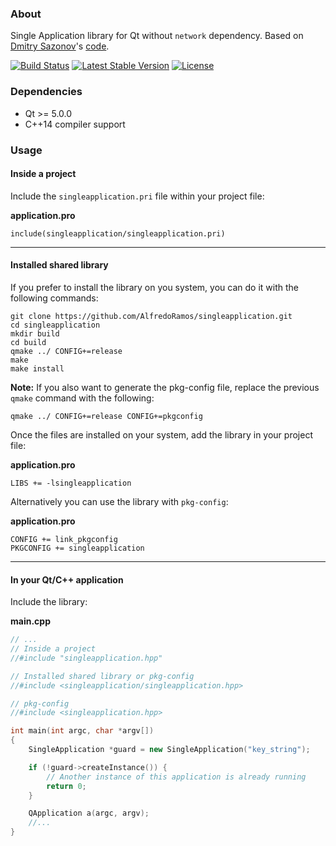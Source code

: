 ### About

Single Application library for Qt without `network` dependency. Based on [Dmitry Sazonov](https://stackoverflow.com/users/1035613/dmitry-sazonov)'s [code](https://stackoverflow.com/a/28172162).

[![Build Status](https://travis-ci.com/AlfredoRamos/singleapplication.svg?branch=master)](https://travis-ci.com/AlfredoRamos/singleapplication) [![Latest Stable Version](https://img.shields.io/github/tag/AlfredoRamos/singleapplication.svg?maxAge=3600&label=stable)](https://github.com/AlfredoRamos/singleapplication/releases) [![License](https://img.shields.io/github/license/AlfredoRamos/singleapplication.svg)](https://raw.githubusercontent.com/AlfredoRamos/singleapplication/master/LICENSE)

### Dependencies

- Qt >= 5.0.0
- C++14 compiler support

### Usage

#### Inside a project

Include the `singleapplication.pri` file within your project file:

**application.pro**
```qmake
include(singleapplication/singleapplication.pri)
```
___

#### Installed shared library

If you prefer to install the library on you system, you can do it with the following commands:

```shell
git clone https://github.com/AlfredoRamos/singleapplication.git
cd singleapplication
mkdir build
cd build
qmake ../ CONFIG+=release
make
make install
```

**Note:** If you also want to generate the pkg-config file, replace the previous `qmake` command with the following:

```shell
qmake ../ CONFIG+=release CONFIG+=pkgconfig
```

Once the files are installed on your system, add the library in your project file:

**application.pro**
```qmake
LIBS += -lsingleapplication
```

Alternatively you can use the library with `pkg-config`:

**application.pro**
```qmake
CONFIG += link_pkgconfig
PKGCONFIG += singleapplication
```

___

#### In your Qt/C++ application

Include the library:

**main.cpp**
```cpp
// ...
// Inside a project
//#include "singleapplication.hpp"

// Installed shared library or pkg-config
//#include <singleapplication/singleapplication.hpp>

// pkg-config
//#include <singleapplication.hpp>

int main(int argc, char *argv[])
{
	SingleApplication *guard = new SingleApplication("key_string");

	if (!guard->createInstance()) {
		// Another instance of this application is already running
		return 0;
	}

	QApplication a(argc, argv);
	//...
}
```
